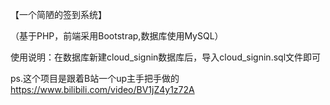 
【一个简陋的签到系统】

（基于PHP，前端采用Bootstrap,数据库使用MySQL）

使用说明：在数据库新建cloud_signin数据库后，导入cloud_signin.sql文件即可

ps.这个项目是跟着B站一个up主手把手做的 https://www.bilibili.com/video/BV1jZ4y1z72A